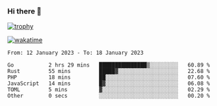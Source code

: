 ### Hi there 👋

[![trophy](https://github-profile-trophy.vercel.app/?username=cxnky&theme=dracula)](https://github.com/ryo-ma/github-profile-trophy)

[![wakatime](https://wakatime.com/badge/user/1c39c599-5497-41b9-a5be-2c4676e7fd23.svg)](https://wakatime.com/@1c39c599-5497-41b9-a5be-2c4676e7fd23)
<!--START_SECTION:waka-->

```text
From: 12 January 2023 - To: 18 January 2023

Go           2 hrs 29 mins   ███████████████▒░░░░░░░░░   60.89 %
Rust         55 mins         █████▓░░░░░░░░░░░░░░░░░░░   22.68 %
PHP          18 mins         ██░░░░░░░░░░░░░░░░░░░░░░░   07.60 %
JavaScript   14 mins         █▓░░░░░░░░░░░░░░░░░░░░░░░   06.08 %
TOML         5 mins          ▓░░░░░░░░░░░░░░░░░░░░░░░░   02.29 %
Other        0 secs          ░░░░░░░░░░░░░░░░░░░░░░░░░   00.20 %
```

<!--END_SECTION:waka-->
